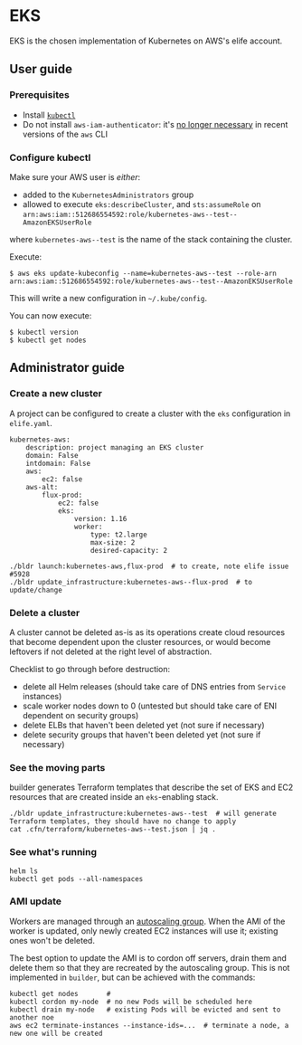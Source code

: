 # EKS

EKS is the chosen implementation of Kubernetes on AWS's elife account.

## User guide

### Prerequisites

- Install [`kubectl`](https://kubernetes.io/docs/tasks/tools/install-kubectl/)
- Do not install `aws-iam-authenticator`: it's [no longer necessary](https://docs.aws.amazon.com/cli/latest/reference/eks/get-token.html) in recent versions of the `aws` CLI

### Configure kubectl

Make sure your AWS user is _either_:

- added to the `KubernetesAdministrators` group
- allowed to execute `eks:describeCluster`, and `sts:assumeRole` on `arn:aws:iam::512686554592:role/kubernetes-aws--test--AmazonEKSUserRole`

where `kubernetes-aws--test` is the name of the stack containing the cluster.

Execute:

```
$ aws eks update-kubeconfig --name=kubernetes-aws--test --role-arn arn:aws:iam::512686554592:role/kubernetes-aws--test--AmazonEKSUserRole
```

This will write a new configuration in `~/.kube/config`.

You can now execute:
```
$ kubectl version
$ kubectl get nodes
```

## Administrator guide

### Create a new cluster

A project can be configured to create a cluster with the `eks` configuration in `elife.yaml`.

```
kubernetes-aws:
    description: project managing an EKS cluster
    domain: False
    intdomain: False
    aws:
        ec2: false
    aws-alt:
        flux-prod:
            ec2: false
            eks:
                version: 1.16
                worker:
                    type: t2.large
                    max-size: 2
                    desired-capacity: 2
```

```
./bldr launch:kubernetes-aws,flux-prod  # to create, note elife issue #5928
./bldr update_infrastructure:kubernetes-aws--flux-prod  # to update/change
```

### Delete a cluster

A cluster cannot be deleted as-is as its operations create cloud resources that become dependent upon the cluster resources, or would become leftovers if not deleted at the right level of abstraction.

Checklist to go through before destruction:

- delete all Helm releases (should take care of DNS entries from `Service` instances)
- scale worker nodes down to 0 (untested but should take care of ENI dependent on security groups)
- delete ELBs that haven't been deleted yet (not sure if necessary)
- delete security groups that haven't been deleted yet (not sure if necessary)

### See the moving parts

builder generates Terraform templates that describe the set of EKS and EC2 resources that are created inside an `eks`-enabling stack.

```
./bldr update_infrastructure:kubernetes-aws--test  # will generate Terraform templates, they should have no change to apply
cat .cfn/terraform/kubernetes-aws--test.json | jq .
```

### See what's running

```
helm ls
kubectl get pods --all-namespaces
```

### AMI update

Workers are managed through an [autoscaling group](https://docs.aws.amazon.com/autoscaling/ec2/userguide/AutoScalingGroup.html). When the AMI of the worker is updated, only newly created EC2 instances will use it; existing ones won't be deleted.

The best option to update the AMI is to cordon off servers, drain them and delete them so that they are recreated by the autoscaling group. This is not implemented in `builder`, but can be achieved with the commands:

```
kubectl get nodes       #
kubectl cordon my-node  # no new Pods will be scheduled here
kubectl drain my-node   # existing Pods will be evicted and sent to another noe
aws ec2 terminate-instances --instance-ids=...  # terminate a node, a new one will be created
```
